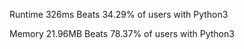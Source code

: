 Runtime
326ms
Beats 34.29% of users with Python3

Memory
21.96MB
Beats 78.37% of users with Python3
